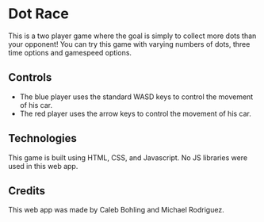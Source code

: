 # Dot Race
This is a two player game where the goal is simply to collect more dots than your opponent! You can try this game with varying numbers of dots, three time options and gamespeed options.

## Controls
- The blue player uses the standard WASD keys to control the movement of his car.
- The red player uses the arrow keys to control the movement of his car.

## Technologies
This game is built using HTML, CSS, and Javascript. No JS libraries were used in this web app.

## Credits
This web app was made by Caleb Bohling and Michael Rodriguez.